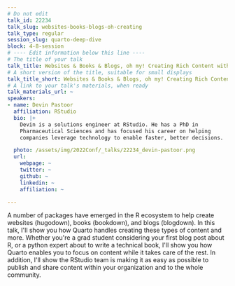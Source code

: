 ```yaml
---
# Do not edit
talk_id: 22234
talk_slug: websites-books-blogs-oh-creating
talk_type: regular
session_slug: quarto-deep-dive
block: 4-8-session
# ---- Edit information below this line ----
# The title of your talk
talk_title: Websites & Books & Blogs, oh my! Creating Rich Content with Quarto
# A short version of the title, suitable for small displays
talk_title_short: Websites & Books & Blogs, oh my! Creating Rich Content with Quarto
# A link to your talk's materials, when ready
talk_materials_url: ~
speakers:
- name: Devin Pastoor
  affiliation: RStudio
  bio: |+
    Devin is a solutions engineer at RStudio. He has a PhD in
    Pharmaceutical Sciences and has focused his career on helping
    companies leverage technology to enable faster, better decisions.

  photo: /assets/img/2022Conf/_talks/22234_devin-pastoor.png
  url:
    webpage: ~
    twitter: ~
    github: ~
    linkedin: ~
    affiliation: ~

---
```


<!-- ABSTRACT ----
Please write abstract below. You may use simple markdown (links, code style, bold, italics)
-->

A number of packages have emerged in the R ecosystem to help create websites
(hugodown), books (bookdown), and blogs (blogdown). In this talk, I'll show
you how Quarto handles creating these types of content and more. Whether you're
a grad student considering your first blog post about R, or a python expert
about to write a technical book, I'll show you how Quarto enables you to focus
on content while it takes care of the rest. In addition, I'll show the RStudio
team is making it as easy as possible to publish and share content within your
organization and to the whole community.
